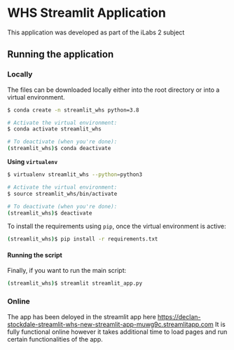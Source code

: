 # WHS Streamlit Application
This application was developed as part of the iLabs 2 subject

## Running the application
### Locally
The files can be downloaded locally either into the root directory or into a virtual environment. 


```bash
$ conda create -n streamlit_whs python=3.8

# Activate the virtual environment:
$ conda activate streamlit_whs

# To deactivate (when you're done):
(streamlit_whs)$ conda deactivate
```

**Using `virtualenv`**

```bash
$ virtualenv streamlit_whs --python=python3

# Activate the virtual environment:
$ source streamlit_whs/bin/activate

# To deactivate (when you're done):
(streamlit_whs)$ deactivate
```


To install the requirements using `pip`, once the virtual environment is active:
```bash
(streamlit_whs)$ pip install -r requirements.txt
```


#### Running the script
Finally, if you want to run the main script:
```bash
(streamlit_whs)$ streamlit streamlit_app.py
```


### Online
The app has been deloyed in the streamlit app here https://declan-stockdale-streamlit-whs-new-streamlit-app-muwg9c.streamlitapp.com
It is fully functional online however it takes additional time to load pages and run certain functionalities of the app.

